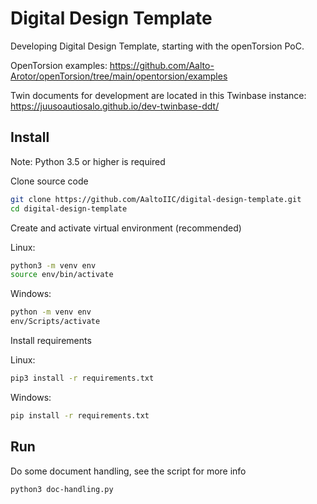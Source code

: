 # Digital Design Template
Developing Digital Design Template, starting with the openTorsion PoC.

OpenTorsion examples: https://github.com/Aalto-Arotor/openTorsion/tree/main/opentorsion/examples

Twin documents for development are located in this Twinbase instance: https://juusoautiosalo.github.io/dev-twinbase-ddt/

## Install
Note: Python 3.5 or higher is required

Clone source code
```sh
git clone https://github.com/AaltoIIC/digital-design-template.git
cd digital-design-template
```
Create and activate virtual environment (recommended)

Linux:
```sh
python3 -m venv env
source env/bin/activate
```
Windows:
```sh
python -m venv env
env/Scripts/activate
```

Install requirements

Linux:
```sh
pip3 install -r requirements.txt
```

Windows:
```sh
pip install -r requirements.txt
```

## Run
Do some document handling, see the script for more info
```sh
python3 doc-handling.py
```